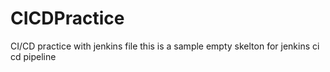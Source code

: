 # CICDPractice 
CI/CD practice with jenkins file
this is  a sample empty skelton for jenkins ci cd pipeline 
